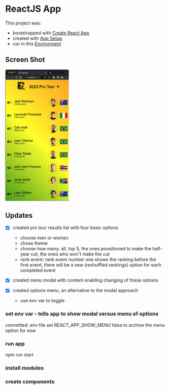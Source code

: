 # ReactJS App

This project was:

- bootstrapped with [Create React App](./README/README-CREATE-REACT-APP.md)
- created with [App Setup](./README/README-SETUP.md)
- run in this [Environment](./README/README-ENV.md)

## Screen Shot

<img src="./README/screen-shot.png" width="200" alt="Current Version Screen Shot">

## Updates

- [x] created pro tour results list with four basic options

  - choose men or women
  - chose theme
  - choose how many: all, top 5, the ones poositioned to make the half-year cut, the ones who won't make the cut
  - rank event: rank event number one shows the ranking before the first event, there will be a new (reshuffled rankings) option for each completed event

- [x] created menu modal with content enabling changing of these options
- [x] created options menu, an alternative to the modal approach
  - use env var to toggle

### set env var - tells app to show modal versus menu of options

committed .env file
set REACT_APP_SHOW_MENU false to archive the menu option for now

### run app

npm run start

### install modules

### create components
